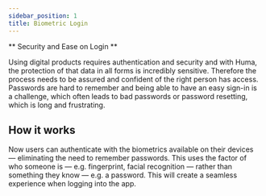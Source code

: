 ```yaml
---
sidebar_position: 1
title: Biometric Login
---
```


** Security and Ease on Login **

Using digital products requires authentication and security and with Huma, the protection of that data in all forms is incredibly sensitive. Therefore the process needs to be assured and confident of the right person has access. Passwords are hard to remember and being able to have an easy sign-in is a challenge, which often leads to bad passwords or password resetting, which is long and frustrating. 

## How it works

Now users can authenticate with the biometrics available on their devices — eliminating the need to remember passwords. This uses the factor of who someone is — e.g. fingerprint, facial recognition — rather than something they know — e.g. a password. This will create a seamless experience when logging into the app.

